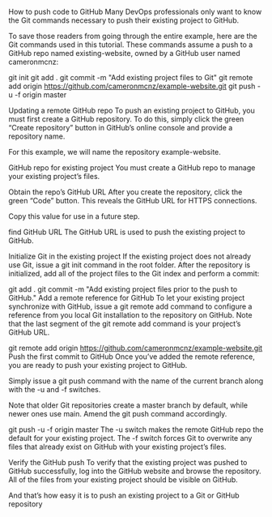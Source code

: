 How to push code to GitHub
Many DevOps professionals only want to know the Git commands necessary to push their existing project to GitHub.

To save those readers from going through the entire example, here are the Git commands used in this tutorial. These commands assume a push to a GitHub repo named existing-website, owned by a GitHub user named cameronmcnz:


git init
git add .
git commit -m "Add existing project files to Git"
git remote add origin https://github.com/cameronmcnz/example-website.git
git push -u -f origin master


Updating a remote GitHub repo
To push an existing project to GitHub, you must first create a GitHub repository. To do this, simply click the green “Create repository” button in GitHub’s online console and provide a repository name.

For this example, we will name the repository example-website.

GitHub repo for existing project
You must create a GitHub repo to manage your existing project’s files.

Obtain the repo’s GitHub URL
After you create the repository, click the green “Code” button. This reveals the GitHub URL for HTTPS connections.

Copy this value for use in a future step.

find GitHub URL
The GitHub URL is used to push the existing project to GitHub.

Initialize Git in the existing project
If the existing project does not already use Git, issue a git init command in the root folder. After the repository is initialized, add all of the project files to the Git index and perform a commit:

git add .
git commit -m "Add existing project files prior to the push to GitHub."
Add a remote reference for GitHub
To let your existing project synchronize with GitHub, issue a git remote add command to configure a reference from you local Git installation to the repository on GitHub. Note that the last segment of the git remote add command is your project’s GitHub URL.

git remote add origin https://github.com/cameronmcnz/example-website.git
Push the first commit to GitHub
Once you’ve added the remote reference, you are ready to push your existing project to GitHub.

Simply issue a git push command with the name of the current branch along with the -u and -f switches.

Note that older Git repositories create a master branch by default, while newer ones use main. Amend the git push command accordingly.

git push -u -f origin master
The -u switch makes the remote GitHub repo the default for your existing project. The -f switch forces Git to overwrite any files that already exist on GitHub with your existing project’s files.

Verify the GitHub push
To verify that the existing project was pushed to GitHub successfully, log into the GitHub website and browse the repository. All of the files from your existing project should be visible on GitHub.

And that’s how easy it is to push an existing project to a Git or GitHub repository
